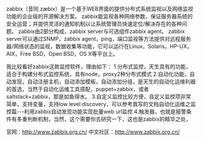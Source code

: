 zabbix（音同 zæbix）是一个基于WEB界面的提供分布式系统监视以及网络监视功能的企业级的开源解决方案。
zabbix能监视各种网络参数，保证服务器系统的安全运营；并提供灵活的通知机制以让系统管理员快速定位/解决存在的各种问题。
zabbix由2部分构成，zabbix server与可选组件zabbix agent。
zabbix server可以通过SNMP，zabbix agent，ping，端口监视等方法提供对远程服务器/网络状态的监视，数据收集等功能，它可以运行在Linux，Solaris，HP-UX，AIX，Free BSD，Open BSD，OS X等平台上。


我比较看好zabbix这款监控软件，理由如下：
1.分布式监控，天生具有的功能，适合于构建分布式监控系统，具有node，proxy2种分布式模式
2.自动化功能，自动发现，自动注册主机，自动添加模板，自动添加分组，是天生的自动化运维利器的首选，当然于自动化运维工具搭配，puppet+zabbix，或者saltstack+zabbix，那是如鱼得水。
3.自定义监控比较方便，自定义监控项非常简单，支持变量，支持low level discovery，可以参考我写的文档自动化运维之监控篇---利用zabbix自动发现功能实现批量web url监控
4.触发器，也就是报警条件有多重判断机制，当然，这个需要你去研究一下，这也是zabbix的精华之处，


官网：http://www.zabbix.org.cn/
中文社区：http://www.zabbix.org.cn/
